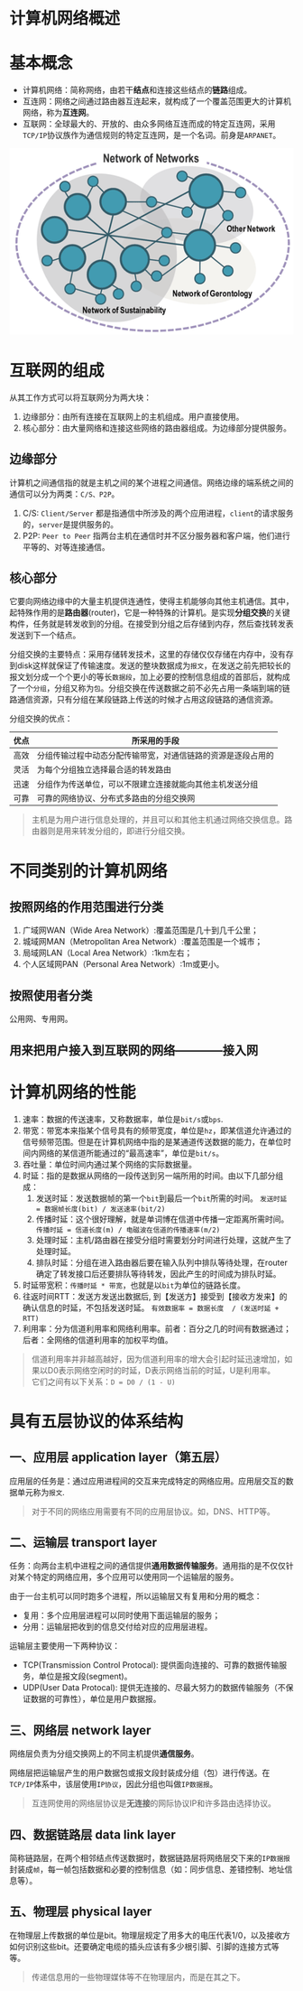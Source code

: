 # 计算机网络概述

# 基本概念
+ 计算机网络：简称网络，由若干**结点**和连接这些结点的**链路**组成。
+ 互连网：网络之间通过路由器互连起来，就构成了一个覆盖范围更大的计算机网络，称为**互连网**。
+ 互联网：全球最大的、开放的、由众多网络互连而成的特定互连网，采用`TCP/IP`协议族作为通信规则的特定互连网，是一个名词。前身是`ARPANET`。

![](https://raw.githubusercontent.com/CyC2018/CS-Notes/master/docs/notes/pics/network-of-networks.gif)

# 互联网的组成
从其工作方式可以将互联网分为两大块：
1.  边缘部分：由所有连接在互联网上的主机组成。用户直接使用。
2.  核心部分：由大量网络和连接这些网络的路由器组成。为边缘部分提供服务。

## 边缘部分
计算机之间通信指的就是主机之间的某个进程之间通信。网络边缘的端系统之间的通信可以分为两类：`C/S、P2P`。
1.  C/S:  `Client/Server` 都是指通信中所涉及的两个应用进程，`client`的请求服务的，`server`是提供服务的。
2.  P2P:  `Peer to Peer` 指两台主机在通信时并不区分服务器和客户端，他们进行平等的、对等连接通信。

## 核心部分
它要向网络边缘中的大量主机提供连通性，使得主机能够向其他主机通信。其中，起特殊作用的是**路由器**(router)，它是一种特殊的计算机。是实现**分组交换**的关键构件，任务就是转发收到的分组。在接受到分组之后存储到内存，然后查找转发表发送到下一个结点。

分组交换的主要特点：采用存储转发技术，这里的存储仅仅存储在内存中，没有存到disk这样就保证了传输速度。发送的整块数据成为`报文`，在发送之前先把较长的报文划分成一个个更小的等长`数据段`，加上必要的控制信息组成的首部后，就构成了一个`分组`，分组又称为`包`。分组交换在传送数据之前不必先占用一条端到端的链路通信资源，只有分组在某段链路上传送的时候才占用这段链路的通信资源。

分组交换的优点：

优点|所采用的手段
-|-
高效 | 分组传输过程中动态分配传输带宽，对通信链路的资源是逐段占用的
灵活 | 为每个分组独立选择最合适的转发路由
迅速 | 分组作为传送单位，可以不限建立连接就能向其他主机发送分组
可靠 | 可靠的网络协议、分布式多路由的分组交换网

> 主机是为用户进行信息处理的，并且可以和其他主机通过网络交换信息。路由器则是用来转发分组的，即进行分组交换。

# 不同类别的计算机网络
## 按照网络的作用范围进行分类
1.  广域网WAN（Wide Area Network）:覆盖范围是几十到几千公里；
2.  城域网MAN（Metropolitan Area Network）:覆盖范围是一个城市；
3.  局域网LAN（Local Area Network）:1km左右；
4.  个人区域网PAN（Personal Area Network）:1m或更小。

## 按照使用者分类
公用网、专用网。

## 用来把用户接入到互联网的网络————接入网

# 计算机网络的性能
1.  速率：数据的传送速率，又称数据率，单位是`bit/s`或`bps`.
2.  带宽：带宽本来指某个信号具有的频带宽度，单位是`hz`，即某信道允许通过的信号频带范围。但是在计算机网络中指的是某通道传送数据的能力，在单位时间内网络的某信道所能通过的“最高速率”，单位是`bit/s`。
3.  吞吐量：单位时间内通过某个网络的实际数据量。
4.  时延：指的是数据从网络的一段传送到另一端所用的时间。由以下几部分组成：
    1.  发送时延：发送数据帧的第一个`bit`到最后一个`bit`所需的时间。 `发送时延 = 数据帧长度(bit) / 发送速率(bit/2)`
    2.  传播时延：这个很好理解，就是单词博在信道中传播一定距离所需时间。 `传播时延 = 信道长度(m) / 电磁波在信道的传播速率(m/2)`
    3.  处理时延：主机/路由器在接受分组时需要划分时间进行处理，这就产生了处理时延。
    4.  排队时延：分组在进入路由器后要在输入队列中排队等待处理，在router确定了转发接口后还要排队等待转发，因此产生的时间成为排队时延。
5.  时延带宽积：`传播时延 * 带宽`，也就是以`bit`为单位的链路长度。
6.  往返时间RTT：发送方发送出数据后, 到【发送方】接受到【接收方发来】的确认信息的时延，不包括发送时延。 `有效数据率 = 数据长度  / (发送时延 + RTT)`
7.  利用率：分为信道利用率和网络利用率。前者：百分之几的时间有数据通过；后者：全网络的信道利用率的加权平均值。
> 信道利用率并非越高越好，因为信道利用率的增大会引起时延迅速增加，如果以D0表示网络空闲时的时延，D表示网络当前的时延，U是利用率。<br>它们之间有以下关系：`D = D0 / (1 - U)`

# 具有五层协议的体系结构

## 一、应用层 application layer（第五层）
应用层的任务是：通过应用进程间的交互来完成特定的网络应用。应用层交互的数据单元称为`报文`.
> 对于不同的网络应用需要有不同的应用层协议。如，DNS、HTTP等。

## 二、运输层 transport layer
任务：向两台主机中进程之间的通信提供**通用数据传输服务**。通用指的是不仅仅针对某个特定的网络应用，多个应用可以使用同一个运输层的服务。

由于一台主机可以同时跑多个进程，所以运输层又有复用和分用的概念：
+ 复用：多个应用层进程可以同时使用下面运输层的服务；
+ 分用：运输层把收到的信息交付给对应的应用层进程。

运输层主要使用一下两种协议：
+ TCP(Transmission Control Protocal): 提供面向连接的、可靠的数据传输服务，单位是报文段(segment)。
+ UDP(User Data Protocal): 提供无连接的、尽最大努力的数据传输服务（不保证数据的可靠性），单位是用户数据报。

## 三、网络层 network layer
网络层负责为分组交换网上的不同主机提供**通信服务**。

网络层把运输层产生的用户数据包或报文段封装成分组（包）进行传送。在`TCP/IP`体系中，该层使用`IP协议`，因此分组也叫做`IP数据报`。

> 互连网使用的网络层协议是**无连接**的网际协议IP和许多路由选择协议。

## 四、数据链路层 data link layer
简称链路层，在两个相邻结点传送数据时，数据链路层将网络层交下来的`IP数据报`封装成`帧`，每一帧包括数据和必要的控制信息（如：同步信息、差错控制、地址信息等）。

## 五、物理层 physical layer
在物理层上传数据的单位是bit。物理层规定了用多大的电压代表1/0，以及接收方如何识别这些bit。还要确定电缆的插头应该有多少根引脚、引脚的连接方式等等。

> 传递信息用的一些物理媒体等不在物理层内，而是在其之下。
